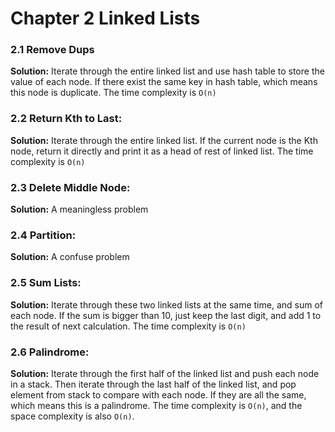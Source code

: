 # Chapter 2 Linked Lists

### 2.1 Remove Dups

__Solution:__ Iterate through the entire linked list and use hash table to store the value of each node. If there exist the same key in hash table, which means this node is duplicate. The time complexity is `O(n)`

### 2.2 Return Kth to Last:

__Solution:__ Iterate through the entire linked list. If the current node is the Kth node, return it directly and print it as a head of rest of linked list. The time complexity is `O(n)`

### 2.3 Delete Middle Node:

__Solution:__ A meaningless problem

### 2.4 Partition:

__Solution:__ A confuse problem

### 2.5 Sum Lists:

__Solution:__ Iterate through these two linked lists at the same time, and sum of each node. If the sum is bigger than 10, just keep the last digit, and add 1 to the result of next calculation. The time complexity is `O(n)`

### 2.6 Palindrome:

__Solution:__ Iterate through the first half of the linked list and push each node in a stack. Then iterate through the last half of the linked list, and pop element from stack to compare with each node. If they are all the same, which means this is a palindrome. The time complexity is `O(n)`, and the space complexity is also `O(n)`.
